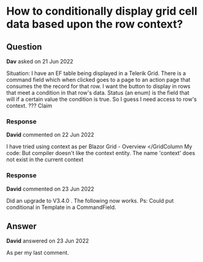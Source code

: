 # How to conditionally display grid cell data based upon the row context?

## Question

**Dav** asked on 21 Jun 2022

Situation: I have an EF table being displayed in a Telerik Grid. There is a command field which when clicked goes to a page to an action page that consumes the the record for that row. I want the button to display in rows that meet a condition in that row's data. Status (an enum) is the field that will if a certain value the condition is true. So I guess I need access to row's context. ??? <GridColumn Field="@(nameof(RecordResult.Status))" Title="Status" Width="80px" /> <GridCommandColumn Title="Update" Width="80px"> <GridCommandButton Command="MyOwnCommand" Icon="Information" OnClick="@MyCustomCommandHandler"> Claim </GridCommandButton> </GridCommandColumn> </GridColumns> </TelerikGrid>

### Response

**David** commented on 22 Jun 2022

I have tried using context as per Blazor Grid - Overview <GridColumn Field="@nameof(ProductDto.Discontinued)" Width="135px" Title="Discontinued" Editable="false" TextAlign="@ColumnTextAlign.Center"> <Template> @{
var product=context as ProductDto;

if (product.Discontinued.GetValueOrDefault())
{ <span class="k-badge k-badge-md k-badge-solid k-badge-rounded k-badge-error"> Discontinued </span> }
else
{ <span class="k-badge k-badge-md k-badge-solid k-badge-rounded k-badge-success"> Available </span> }
} </Template> </GridColumn My code: <GridColumn Field="@(nameof(RecordResult.Status))" Title="Claims"> <template> @{
var product=context as RecordResult;
if (product.Status==recordStatus.current)
{ <GridCommandButton Command="MyOwnCommand" Icon="Information" OnClick="@MyCustomCommandHandler"> Claim </GridCommandButton> }
else
{ <span class="k-badge k-badge-md k-badge-solid k-badge-rounded k-badge-success"> &nbsp; </span> }
} </template> </GridColumn> But compiler doesn't like the context entity. The name 'context' does not exist in the current context

### Response

**David** commented on 23 Jun 2022

Did an upgrade to V3.4.0 . The following now works. <GridColumn Field="@(nameof(RecordResult.Status))" Title="Status" Width="80px" /> <GridColumn Field="@(nameof(RecordResult.Status))" Title="Claim" Width="80px"> <Template> @{
var recordResult=context as RecordResult;
if (recordResult.Status==recordStatus.current)
{ <TelerikButton Icon="Information" @onclick="()=> MyCustomCommandHandler(recordResult)"> Claim </TelerikButton> }
else
{

}
} </Template> </GridColumn> Ps: Could put conditional in Template in a CommandField.

## Answer

**David** answered on 23 Jun 2022

As per my last comment.

